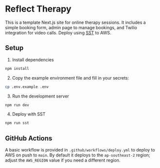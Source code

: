 # Reflect Therapy

This is a template Next.js site for online therapy sessions. It includes a simple booking form, admin page to manage bookings, and Twilio integration for video calls. Deploy using [SST](https://sst.dev) to AWS.

## Setup

1. Install dependencies

```bash
npm install
```

2. Copy the example environment file and fill in your secrets:

```bash
cp .env.example .env
```

3. Run the development server

```bash
npm run dev
```

4. Deploy with SST

```bash
npm run sst
```

## GitHub Actions

A basic workflow is provided in `.github/workflows/deploy.yml` to deploy to AWS on push to `main`.
By default it deploys to the `ap-southeast-2` region; adjust the `AWS_REGION` value if you need a different region.
